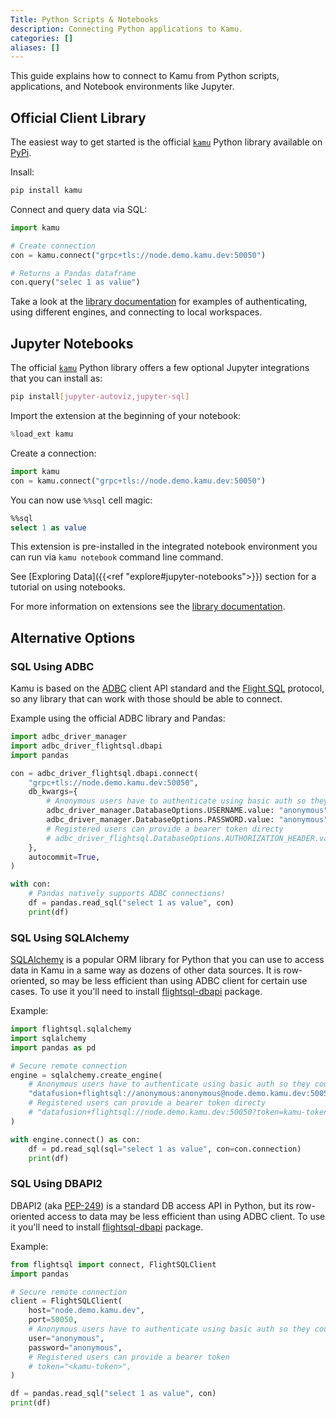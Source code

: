```yaml
---
Title: Python Scripts & Notebooks
description: Connecting Python applications to Kamu.
categories: []
aliases: []
---
```


This guide explains how to connect to Kamu from Python scripts, applications, and Notebook environments like Jupyter.

## Official Client Library
The easiest way to get started is the official [`kamu`](https://github.com/kamu-data/kamu-client-python) Python library available on [PyPi](https://pypi.org/project/kamu/).

Insall:
```sh
pip install kamu
```

Connect and query data via SQL:
```python
import kamu

# Create connection
con = kamu.connect("grpc+tls://node.demo.kamu.dev:50050")

# Returns a Pandas dataframe
con.query("selec 1 as value")
```

Take a look at the [library documentation](https://github.com/kamu-data/kamu-client-python) for examples of authenticating, using different engines, and connecting to local workspaces.


## Jupyter Notebooks
The official [`kamu`](https://github.com/kamu-data/kamu-client-python) Python library offers a few optional Jupyter integrations that you can install as:

```sh
pip install[jupyter-autoviz,jupyter-sql]
```

Import the extension at the beginning of your notebook:

```python
%load_ext kamu
```

Create a connection:
```python
import kamu
con = kamu.connect("grpc+tls://node.demo.kamu.dev:50050")
```

You can now use `%%sql` cell magic:
```sql
%%sql
select 1 as value
```

This extension is pre-installed in the integrated notebook environment you can run via `kamu notebook` command line command.

See [Exploring Data]({{<ref "explore#jupyter-notebooks">}}) section for a tutorial on using notebooks.

For more information on extensions see the [library documentation](https://github.com/kamu-data/kamu-client-python).


## Alternative Options

### SQL Using ADBC
Kamu is based on the [ADBC](https://arrow.apache.org/docs/format/ADBC.html) client API standard and the [Flight SQL](https://arrow.apache.org/docs/format/FlightSql.html) protocol, so any library that can work with those should be able to connect.

Example using the official ADBC library and Pandas:
```python
import adbc_driver_manager
import adbc_driver_flightsql.dbapi
import pandas

con = adbc_driver_flightsql.dbapi.connect(
    "grpc+tls://node.demo.kamu.dev:50050",
    db_kwargs={
        # Anonymous users have to authenticate using basic auth so they could be assigned a session token
        adbc_driver_manager.DatabaseOptions.USERNAME.value: "anonymous",
        adbc_driver_manager.DatabaseOptions.PASSWORD.value: "anonymous",
        # Registered users can provide a bearer token directy
        # adbc_driver_flightsql.DatabaseOptions.AUTHORIZATION_HEADER.value: "Bearer <token>",
    },
    autocommit=True,
)

with con:
    # Pandas natively supports ADBC connections!
    df = pandas.read_sql("select 1 as value", con)
    print(df)
```

### SQL Using SQLAlchemy
[SQLAlchemy](https://www.sqlalchemy.org/) is a popular ORM library for Python that you can use to access data in Kamu in a same way as dozens of other data sources. It is row-oriented, so may be less efficient than using ADBC client for certain use cases. To use it you'll need to install [flightsql-dbapi](https://github.com/influxdata/flightsql-dbapi) package.

Example:
```python
import flightsql.sqlalchemy
import sqlalchemy
import pandas as pd

# Secure remote connection
engine = sqlalchemy.create_engine(
    # Anonymous users have to authenticate using basic auth so they could be assigned a session token
    "datafusion+flightsql://anonymous:anonymous@node.demo.kamu.dev:50050"
    # Registered users can provide a bearer token directy
    # "datafusion+flightsql://node.demo.kamu.dev:50050?token=kamu-token"
)

with engine.connect() as con:
    df = pd.read_sql(sql="select 1 as value", con=con.connection)
    print(df)
```


### SQL Using DBAPI2
DBAPI2 (aka [PEP-249](https://peps.python.org/pep-0249/)) is a standard DB access API in Python, but its row-oriented access to data may be less efficient than using ADBC client. To use it you'll need to install [flightsql-dbapi](https://github.com/influxdata/flightsql-dbapi) package.

Example:
```python
from flightsql import connect, FlightSQLClient
import pandas

# Secure remote connection
client = FlightSQLClient(
    host="node.demo.kamu.dev",
    port=50050,
    # Anonymous users have to authenticate using basic auth so they could be assigned a session token
    user="anonymous",
    password="anonymous",
    # Registered users can provide a bearer token
    # token="<kamu-token>",
)

df = pandas.read_sql("select 1 as value", con)
print(df)
```
